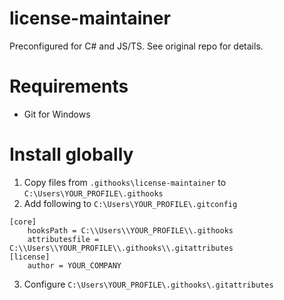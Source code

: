 # license-maintainer
Preconfigured for C# and JS/TS. See original repo for details.

# Requirements

* Git for Windows

# Install globally

1. Copy files from `.githooks\license-maintainer` to `C:\Users\YOUR_PROFILE\.githooks`
2. Add following to `C:\Users\YOUR_PROFILE\.gitconfig`
```
[core]
	hooksPath = C:\\Users\\YOUR_PROFILE\\.githooks
	attributesfile = C:\\Users\\YOUR_PROFILE\\.githooks\\.gitattributes
[license]
	author = YOUR_COMPANY
```
3. Configure `C:\Users\YOUR_PROFILE\.githooks\.gitattributes`